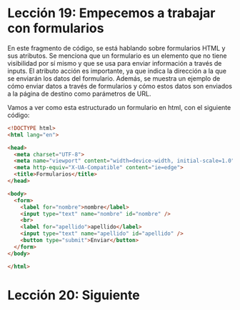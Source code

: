 # Lección 19: Empecemos a trabajar con formularios

En este fragmento de código, se está hablando sobre formularios HTML y sus atributos. Se menciona que un formulario es un elemento que no tiene visibilidad por sí mismo y que se usa para enviar información a través de inputs. El atributo acción es importante, ya que indica la dirección a la que se enviarán los datos del formulario. Además, se muestra un ejemplo de cómo enviar datos a través de formularios y cómo estos datos son enviados a la página de destino como parámetros de URL.


Vamos a ver como esta estructurado un formulario en html, con el siguiente código:

```html
<!DOCTYPE html>
<html lang="en">

<head>
  <meta charset="UTF-8">
  <meta name="viewport" content="width=device-width, initial-scale=1.0">
  <meta http-equiv="X-UA-Compatible" content="ie=edge">
  <title>Formularios</title>
</head>

<body>
  <form>
    <label for="nombre">nombre</label>
    <input type="text" name="nombre" id="nombre" />
    <br>
    <label for="apellido">apellido</label>
    <input type="text" name="apellido" id="apellido" />
    <button type="submit">Enviar</button>
  </form>
</body>

</html>
```

# Lección 20: Siguiente